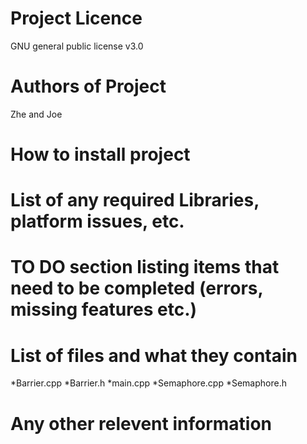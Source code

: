 # Project Licence 
GNU general public license v3.0
# Authors of Project 
Zhe and Joe
# How to install project
# List of any required Libraries, platform issues, etc.
# TO DO section listing items that need to be completed (errors, missing features etc.)
# List of files and what they contain
*Barrier.cpp
*Barrier.h
*main.cpp
*Semaphore.cpp
*Semaphore.h
# Any other relevent information
